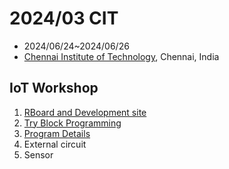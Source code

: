 # 2024/03 CIT

- 2024/06/24~2024/06/26
- [Chennai Institute of Technology](https://www.citchennai.edu.in/), Chennai, India

## IoT Workshop

1. [RBoard and Development site](./setup.md)
2. [Try Block Programming](./1st_program.md)
3. [Program Details](./1st_program_details.md)
4. External circuit
5. Sensor